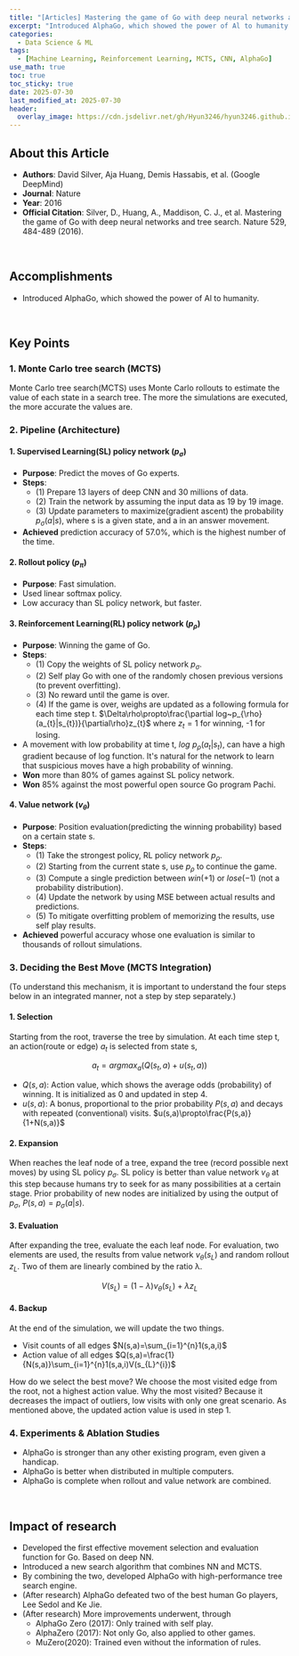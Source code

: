 ```yaml
---
title: "[Articles] Mastering the game of Go with deep neural networks and tree search"
excerpt: "Introduced AlphaGo, which showed the power of Al to humanity."
categories:
  - Data Science & ML
tags:
  - [Machine Learning, Reinforcement Learning, MCTS, CNN, AlphaGo]
use_math: true
toc: true
toc_sticky: true
date: 2025-07-30
last_modified_at: 2025-07-30
header:
  overlay_image: https://cdn.jsdelivr.net/gh/Hyun3246/hyun3246.github.io@master/image/overlay%20image/Research%20Paper.png
---
```


## About this Article
- **Authors**: David Silver, Aja Huang, Demis Hassabis, et al. (Google DeepMind)
- **Journal**: Nature
- **Year**: 2016
- **Official Citation**: Silver, D., Huang, A., Maddison, C. J., et al. Mastering the game of Go with deep neural networks and tree search. Nature 529, 484-489 (2016).

<br/>

## Accomplishments
- Introduced AlphaGo, which showed the power of Al to humanity.

<br/>

## Key Points

### 1. Monte Carlo tree search (MCTS)
Monte Carlo tree search(MCTS) uses Monte Carlo rollouts to estimate the value of each state in a search tree. The more the simulations are executed, the more accurate the values are.


### 2. Pipeline (Architecture)

#### 1. Supervised Learning(SL) policy network $(p_{\sigma})$ 
- **Purpose**: Predict the moves of Go experts.
- **Steps**:
  - (1) Prepare 13 layers of deep CNN and 30 millions of data.
  - (2) Train the network by assuming the input data as 19 by 19 image.
  - (3) Update parameters to maximize(gradient ascent) the probability $p_{\sigma}(a \vert s)$, where s is a given state, and a in an answer movement.
- **Achieved** prediction accuracy of 57.0%, which is the highest number of the time.

#### 2. Rollout policy $(p_{\pi})$
- **Purpose**: Fast simulation.
- Used linear softmax policy.
- Low accuracy than SL policy network, but faster.

#### 3. Reinforcement Learning(RL) policy network $(p_{\rho})$
- **Purpose**: Winning the game of Go.
- **Steps**:
  - (1) Copy the weights of SL policy network $p_{\sigma}$.
  - (2) Self play Go with one of the randomly chosen previous versions (to prevent overfitting).
  - (3) No reward until the game is over.
  - (4) If the game is over, weighs are updated as a following formula for each time step t.
    $\Delta\rho\propto\frac{\partial log~p_{\rho}(a_{t}|s_{t})}{\partial\rho}z_{t}$ where $z_{t}=1$ for winning, -1 for losing.
- A movement with low probability at time t, $log~p_{\rho}(a_{t} \vert s_{t})$, can have a high gradient because of log function. It's natural for the network to learn that suspicious moves have a high probability of winning.
- **Won** more than 80% of games against SL policy network.
- **Won** 85% against the most powerful open source Go program Pachi.

#### 4. Value network $(v_{\theta})$
- **Purpose**: Position evaluation(predicting the winning probability) based on a certain state s.
- **Steps**:
  - (1) Take the strongest policy, RL policy network $p_{\rho}$.
  - (2) Starting from the current state s, use $p_{\rho}$ to continue the game.
  - (3) Compute a single prediction between $win(+1)$ or $lose(-1)$ (not a probability distribution).
  - (4) Update the network by using MSE between actual results and predictions.
  - (5) To mitigate overfitting problem of memorizing the results, use self play results.
- **Achieved** powerful accuracy whose one evaluation is similar to thousands of rollout simulations.


### 3. Deciding the Best Move (MCTS Integration)
(To understand this mechanism, it is important to understand the four steps below in an integrated manner, not a step by step separately.)

#### 1. Selection
Starting from the root, traverse the tree by simulation. At each time step t, an action(route or edge) $a_{t}$ is selected from state s,

$$a_{t}=argmax_{a}(Q(s_{t},a)+u(s_{t},a))$$

- $Q(s,a)$: Action value, which shows the average odds (probability) of winning. It is initialized as 0 and updated in step 4.
- $u(s,a)$: A bonus, proportional to the prior probability $P(s,a)$ and decays with repeated (conventional) visits. $u(s,a)\propto\frac{P(s,a)}{1+N(s,a)}$

#### 2. Expansion
When reaches the leaf node of a tree, expand the tree (record possible next moves) by using SL policy $p_{\sigma}.$ SL policy is better than value network $v_{\theta}$ at this step because humans try to seek for as many possibilities at a certain stage.
Prior probability of new nodes are initialized by using the output of $p_{\sigma},$ $P(s,a)=p_{\sigma}(a|s)$.

#### 3. Evaluation
After expanding the tree, evaluate the each leaf node. For evaluation, two elements are used, the results from value network $v_{\theta}(s_{L})$ and random rollout $z_{L}$. Two of them are linearly combined by the ratio λ.

$$V(s_{L})=(1-\lambda)v_{\theta}(s_{L})+\lambda z_{L}$$

#### 4. Backup
At the end of the simulation, we will update the two things.
- Visit counts of all edges $N(s,a)=\sum_{i=1}^{n}1(s,a,i)$
- Action value of all edges $Q(s,a)=\frac{1}{N(s,a)}\sum_{i=1}^{n}1(s,a,i)V(s_{L}^{i})$

How do we select the best move? We choose the most visited edge from the root, not a highest action value.
Why the most visited? Because it decreases the impact of outliers, low visits with only one great scenario.
As mentioned above, the updated action value is used in step 1.


### 4. Experiments & Ablation Studies

- AlphaGo is stronger than any other existing program, even given a handicap.
- AlphaGo is better when distributed in multiple computers.
- AlphaGo is complete when rollout and value network are combined.

<br/>

## Impact of research
- Developed the first effective movement selection and evaluation function for Go. Based on deep NN.
- Introduced a new search algorithm that combines NN and MCTS.
- By combining the two, developed AlphaGo with high-performance tree search engine.
- (After research) AlphaGo defeated two of the best human Go players, Lee Sedol and Ke Jie.
- (After research) More improvements underwent, through
  - AlphaGo Zero (2017): Only trained with self play.
  - AlphaZero (2017): Not only Go, also applied to other games.
  - MuZero(2020): Trained even without the information of rules.
